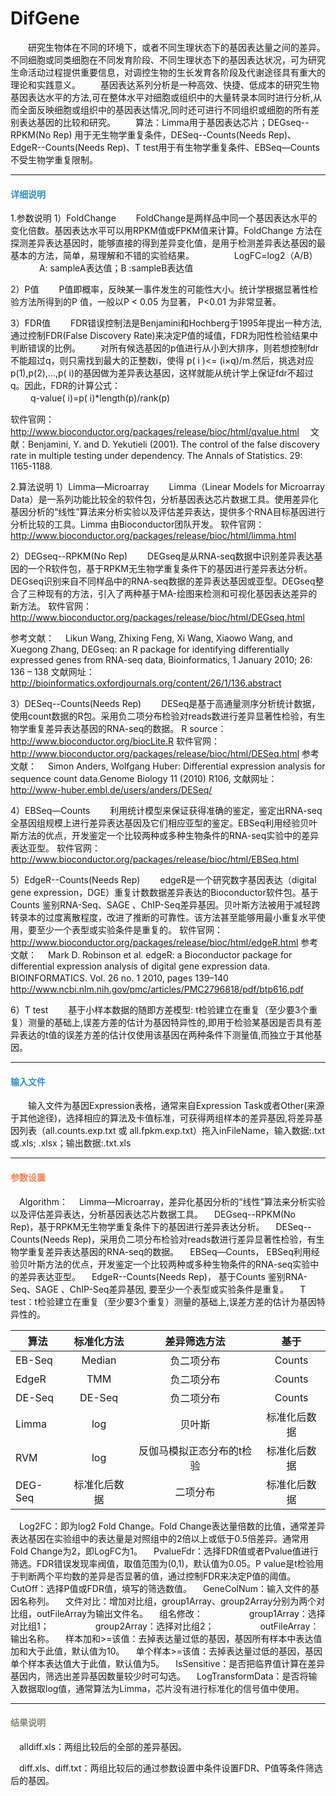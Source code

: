 # DifGene
　　研究生物体在不同的环境下，或者不同生理状态下的基因表达量之间的差异。不同细胞或同类细胞在不同发育阶段、不同生理状态下的基因表达状况，可为研究生命活动过程提供重要信息，对调控生物的生长发育各阶段及代谢途径具有重大的理论和实践意义。
　　基因表达系列分析是一种高效、快捷、低成本的研究生物基因表达水平的方法,可在整体水平对细胞或组织中的大量转录本同时进行分析,从而全面反映细胞或组织中的基因表达情况,同时还可进行不同组织或细胞的所有差别表达基因的比较和研究。
　　算法：Limma用于基因表达芯片；DEGseq--RPKM(No Rep) 用于无生物学重复条件，DESeq--Counts(Needs Rep)、EdgeR--Counts(Needs Rep)、T test用于有生物学重复条件、EBSeq—Counts 不受生物学重复限制。
****
#### **<span class="glyphicon glyphicon-tags" aria-hidden="true" style="color:#3090C7"></span></i><span style="color:#3090C7"> 详细说明**

1.参数说明
1）FoldChange
　　FoldChange是两样品中同一个基因表达水平的变化倍数。基因表达水平可以用RPKM值或FPKM值来计算。FoldChange 方法在探测差异表达基因时，能够直接的得到差异变化值，是用于检测差异表达基因的最基本的方法，简单，易理解和不错的实验结果。
　　　　 LogFC=log2（A/B）
　　　 A: sampleA表达值；B :sampleB表达值

2）P值
　　P值即概率，反映某一事件发生的可能性大小。统计学根据显著性检验方法所得到的P 值，一般以P < 0.05 为显著， P<0.01 为非常显著。

3）FDR值
　　FDR错误控制法是Benjamini和Hochberg于1995年提出一种方法,通过控制FDR(False Discovery Rate)来决定P值的域值，FDR为阳性检验结果中判断错误的比例。
　　对所有候选基因的p值进行从小到大排序，则若想控制fdr不能超过q，则只需找到最大的正整数i，使得 p( i )<= (i×q)/m.然后，挑选对应p(1),p(2),...,p( i)的基因做为差异表达基因，这样就能从统计学上保证fdr不超过q。因此，FDR的计算公式：    
　　  q-value( i)=p( i)*length(p)/rank(p)

软件官网：
　http://www.bioconductor.org/packages/release/bioc/html/qvalue.html
　文献：Benjamini, Y. and D. Yekutieli (2001). The control of the false discovery rate in multiple testing under dependency. The Annals of Statistics. 29: 1165-1188.

2.算法说明
1）Limma—Microarray
　　Limma（Linear Models for Microarray Data）是一系列功能比较全的软件包，分析基因表达芯片数据工具。使用差异化基因分析的“线性”算法来分析实验以及评估差异表达，提供多个RNA目标基因进行分析比较的工具。Limma 由Bioconductor团队开发。
软件官网：
　http://www.bioconductor.org/packages/release/bioc/html/limma.html         
     
2）DEGseq--RPKM(No Rep)
　　DEGseq是从RNA-seq数据中识别差异表达基因的一个R软件包，基于RPKM无生物学重复条件下的基因进行差异表达分析。DEGseq识别来自不同样品中的RNA-seq数据的差异表达基因或亚型。DEGseq整合了三种现有的方法，引入了两种基于MA-绘图来检测和可视化基因表达差异的新方法。
软件官网：
　http://www.bioconductor.org/packages/release/bioc/html/DEGseq.html

参考文献：
　Likun Wang, Zhixing Feng, Xi Wang, Xiaowo Wang, and Xuegong Zhang, DEGseq: an R package for identifying differentially expressed genes from RNA-seq data, Bioinformatics, 1 January 2010; 26: 136 – 138
文献网址：
　http://bioinformatics.oxfordjournals.org/content/26/1/136.abstract

3）DESeq--Counts(Needs Rep)
　　DESeq是基于高通量测序分析统计数据，使用count数据的R包。采用负二项分布检验对reads数进行差异显著性检验，有生物学重复差异表达基因的RNA-seq的数据。
R source：
 　http://www.bioconductor.org/biocLite.R
软件官网：
　http://www.bioconductor.org/packages/release/bioc/html/DESeq.html
参考文献：
　Simon Anders, Wolfgang Huber: Differential expression analysis for sequence count data.Genome Biology 11 (2010) R106,
文献网址：
　http://www-huber.embl.de/users/anders/DESeq/

4）EBSeq—Counts
　　利用统计模型来保证获得准确的鉴定，鉴定出RNA-seq全基因组规模上进行差异表达基因及它们相应亚型的鉴定。EBSeq利用经验贝叶斯方法的优点，开发鉴定一个比较两种或多种生物条件的RNA-seq实验中的差异表达亚型。
软件官网：
　http://www.bioconductor.org/packages/release/bioc/html/EBSeq.html

5）EdgeR--Counts(Needs Rep)
　　edgeR是一个研究数字基因表达（digital gene expression，DGE）重复计数数据差异表达的Bioconductor软件包。基于Counts 鉴别RNA-Seq、SAGE 、ChIP-Seq差异基因。贝叶斯方法被用于减轻跨转录本的过度离散程度，改进了推断的可靠性。该方法甚至能够用最小重复水平使用，要至少一个表型或实验条件是重复的。
软件官网：
　http://www.bioconductor.org/packages/release/bioc/html/edgeR.html
参考文献：
　Mark D. Robinson et al. edgeR: a Bioconductor package for differential expression analysis of digital gene expression data. BIOINFORMATICS. Vol. 26 no. 1 2010, pages 139–140
　http://www.ncbi.nlm.nih.gov/pmc/articles/PMC2796818/pdf/btp616.pdf

6）T test
　　基于小样本数据的随即方差模型: t检验建立在重复（至少要3个重复）测量的基础上,误差方差的估计为基因特异性的,即用于检验某基因是否具有差异表达的t值的误差方差的估计仅使用该基因在两种条件下测量值,而独立于其他基因。
**** 
#### **<i class="fa fa-dot-circle-o" aria-hidden="true" style="color:#3090C7"></i><span style="color:#3090C7"> 输入文件**

 　　输入文件为基因Expression表格，通常来自Expression Task或者Other(来源于其他途径)，选择相应的算法及卡值标准，可获得两组样本的差异基因,将差异基因列表（all.counts.exp.txt 或 all.fpkm.exp.txt）拖入inFileName，输入数据:.txt 或.xls; .xlsx；输出数据:.txt.xls
****

#### **<i class="fa fa-cog" aria-hidden="true" style="color:#F88158"></i> <span style="color:#F88158">参数设置**

　<label id='algorithm'>Algorithm：</label>
　Limma—Microarray，差异化基因分析的“线性”算法来分析实验以及评估差异表达，分析基因表达芯片数据工具。
　DEGseq--RPKM(No Rep)，基于RPKM无生物学重复条件下的基因进行差异表达分析。
　DESeq--Counts(Needs Rep)，采用负二项分布检验对reads数进行差异显著性检验，有生物学重复差异表达基因的RNA-seq的数据。
　EBSeq—Counts， EBSeq利用经验贝叶斯方法的优点，开发鉴定一个比较两种或多种生物条件的RNA-seq实验中的差异表达亚型。
　EdgeR--Counts(Needs Rep)， 基于Counts 鉴别RNA-Seq、SAGE 、ChIP-Seq差异基因, 要至少一个表型或实验条件是重复。
　T test：t检验建立在重复（至少要3个重复）测量的基础上,误差方差的估计为基因特异性的。

| 算法        | 标准化方法   | 差异筛选方法  |基于|
| ------- |  :----:| :----:  | :----:  |
| EB-Seq        | Median   | 负二项分布  |Counts|
| EdgeR        | TMM   | 负二项分布 |Counts|
| DE-Seq        | DE-Seq  |负二项分布  |Counts|
| Limma       | log   | 贝叶斯  |标准化后数据|
| RVM       | log   | 反伽马模拟正态分布的t检验  |标准化后数据|
| DEG-Seq        | 标准化后数据   | 二项分布  |标准化后数据|

　<label id='logFcCutoff'>Log2FC：</label>即为log2 Fold Change。Fold Change表达量倍数的比值，通常差异表达基因在实验组中的表达量是对照组中的2倍以上或低于0.5倍差异。通常用Fold Change为2，即LogFC为1。
　<label id='pvalueFdr'>PvalueFdr：</label>选择FDR值或者Pvalue值进行筛选。FDR错误发现率阀值，取值范围为(0,1)，默认值为0.05。P value是t检验用于判断两个平均数的差异是否显著的值，通过控制FDR来决定P值的阈值。
　<label id='pvalueCutoff'>CutOff：</label>选择P值或FDR值，填写的筛选数值。
　<label id='colAccId'>GeneColNum：</label>输入文件的基因名称列。
　<label id='colAccId'>文件对比：</label>增加对比组，group1Array、group2Array分别为两个对比组，outFileArray为输出文件名。
　<label id='group1Array'>组名修改：</label>
　　　　　group1Array：选择对比组1；
　　　　　group2Array：选择对比组2；
　　　　　outFileArray：输出名称。
　<label id='样本加和>=该值'>样本加和>=该值：</label>去掉表达量过低的基因，基因所有样本中表达值加和大于此值，默认值为10。
　<label id='单个样本>=该值'>单个样本>=该值：</label>去掉表达量过低的基因，基因单个样本表达值大于此值，默认值为5。
　<label id='isSensitive'>IsSensitive：</label>是否把临界值计算在差异基因内，筛选出差异基因数量较少时可勾选。
　<label id='needToBeLog'>LogTransformData：</label>是否将输入数据取log值，通常算法为Limma，芯片没有进行标准化的信号值中使用。
****
#### **<i class="fa fa-file-text" aria-hidden="true" style="color:#848b79"></i><span style="color:#848b79"> 结果说明**

　alldiff.xls：两组比较后的全部的差异基因。
<div style="text-align:center">
<img data-src="1.png" width="800px"></img>
</div>
　diff.xls、diff.txt：两组比较后的通过参数设置中条件设置FDR、P值等条件筛选后的基因。
<div style="text-align:center">
<img data-src="2.png" width="800px"></img>
</div>
